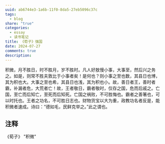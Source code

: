 ```yaml
---
uuid: ab6744e3-1a6b-11f0-8da5-27eb5096c37c
tags:
  - blog
share: "true"
categories:
  - essay
  - 读书笔记
title: 《荀子》强国
date: 2024-07-27
comments: true
description: 
---
```

积微，月不胜日，时不胜月，岁不胜时。凡人好敖慢小事，大事至，然后兴之务之。如是，则常不胜夫敦比于小事者矣！是何也？则小事之至也数，其县日也博，其为积也大。大事之至也希，其县日也浅，其为积也小。故，善日者王，善时者霸，补漏者危，大荒者亡！故，王者敬日，霸者敬时，仅存之国，危而后戚之。亡国，至亡而后知亡，至死而后知死。亡国之祸败，不可胜悔也。霸者之善箸也，可以时托也。王者之功名，不可胜日志也。财物货宝以大为重，政教功名者反是，能积微者速成。诗曰：“德如毛，民鲜克举之。”此之谓也。

## 注释

《荀子》 "积微"
